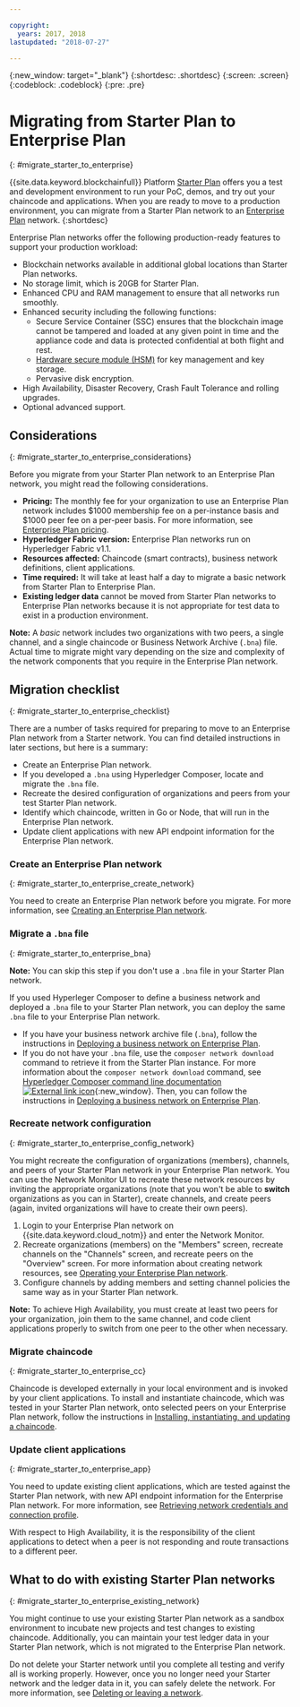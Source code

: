 ```yaml
---

copyright:
  years: 2017, 2018
lastupdated: "2018-07-27"

---
```


{:new_window: target="_blank"}
{:shortdesc: .shortdesc}
{:screen: .screen}
{:codeblock: .codeblock}
{:pre: .pre}

# Migrating from Starter Plan to Enterprise Plan
{: #migrate_starter_to_enterprise}

{{site.data.keyword.blockchainfull}} Platform [Starter Plan](../starter_plan.html) offers you a test and development environment to run your PoC, demos, and try out your chaincode and applications. When you are ready to move to a production environment, you can migrate from a Starter Plan network to an [Enterprise Plan](../enterprise_plan.html) network.
{:shortdesc}

Enterprise Plan networks offer the following production-ready features to support your production workload:

- Blockchain networks available in additional global locations than Starter Plan networks.
- No storage limit, which is 20GB for Starter Plan.
- Enhanced CPU and RAM management to ensure that all networks run smoothly.
- Enhanced security including the following functions:
  - Secure Service Container (SSC) ensures that the blockchain image cannot be tampered and loaded at any given point in time and the appliance code and data is protected confidential at both flight and rest.
  - [Hardware secure module (HSM)](../glossary.html#hsm) for key management and key storage.
  - Pervasive disk encryption.
- High Availability, Disaster Recovery, Crash Fault Tolerance and rolling upgrades.
- Optional advanced support.

## Considerations
{: #migrate_starter_to_enterprise_considerations}

Before you migrate from your Starter Plan network to an Enterprise Plan network, you might read the following considerations.

- **Pricing:** The monthly fee for your organization to use an Enterprise Plan network includes $1000 membership fee on a per-instance basis and $1000 peer fee on a per-peer basis. For more information, see
[Enterprise Plan pricing](pricing.html#enterprise-plan-pricing).
- **Hyperledger Fabric version:** Enterprise Plan networks run on Hyperledger Fabric v1.1.  
- **Resources affected:** Chaincode (smart contracts), business network definitions, client applications.
- **Time required:** It will take at least half a day to migrate a basic network from Starter Plan to Enterprise Plan.
- **Existing ledger data** cannot be moved from Starter Plan networks to Enterprise Plan networks because it is not appropriate for test data to exist in a production environment.

**Note:** A *basic* network includes two organizations with two peers, a single channel, and a single chaincode or Business Network Archive (`.bna`) file. Actual time to migrate might vary depending on the size and complexity of the network components that you require in the Enterprise Plan network.

## Migration checklist
{: #migrate_starter_to_enterprise_checklist}

There are a number of tasks required for preparing to move to an Enterprise Plan network from a Starter network. You can find detailed instructions in later sections, but here is a summary:

- Create an Enterprise Plan network.
- If you developed a `.bna` using Hyperledger Composer, locate and migrate the `.bna` file.
- Recreate the desired configuration of organizations and peers from your test Starter Plan network.
- Identify which chaincode, written in Go or Node, that will run in the Enterprise Plan network.
- Update client applications with new API endpoint information for the Enterprise Plan network.

### Create an Enterprise Plan network
{: #migrate_starter_to_enterprise_create_network}

You need to create an Enterprise Plan network before you migrate. For more information, see [Creating an Enterprise Plan network](../get_start.html#creating-a-network).

### Migrate a `.bna` file
{: #migrate_starter_to_enterprise_bna}

**Note:** You can skip this step if you don't use a `.bna` file in your Starter Plan network.

If you used Hyperleger Composer to define a business network and deployed a `.bna` file to your Starter Plan network, you can deploy the same `.bna` file to your Enterprise Plan network.

- If you have your business network archive file (`.bna`), follow the instructions in [Deploying a business network on Enterprise Plan](../develop_enterprise.html).
- If you do not have your `.bna` file, use the `composer network download` command to retrieve it from the Starter Plan instance. For more information about the `composer network download` command, see [Hyperledger Composer command line documentation ![External link icon](../images/external_link.svg "External link icon")](https://hyperledger.github.io/composer/latest/reference/commands){:new_window}. Then, you can follow the instructions in [Deploying a business network on Enterprise Plan](../develop_enterprise.html).

### Recreate network configuration
{: #migrate_starter_to_enterprise_config_network}

You might recreate the configuration of organizations (members), channels, and peers of your Starter Plan network in your Enterprise Plan network. You can use the Network Monitor UI to recreate these network resources by inviting the appropriate organizations (note that you won't be able to **switch** organizations as you can in Starter), create channels, and create peers (again, invited organizations will have to create their own peers).

1. Login to your Enterprise Plan network on {{site.data.keyword.cloud_notm}} and enter the Network Monitor.
2. Recreate organizations (members) on the "Members" screen, recreate channels on the "Channels" screen, and recreate peers on the "Overview" screen. For more information about creating network resources, see [Operating your Enterprise Plan network](../v10_dashboard.html#overview).
3. Configure channels by adding members and setting channel policies the same way as in your Starter Plan network.

**Note:** To achieve High Availability, you must create at least two peers for your organization, join them to the same channel, and code client applications properly to switch from one peer to the other when necessary.

### Migrate chaincode
{: #migrate_starter_to_enterprise_cc}

Chaincode is developed externally in your local environment and is invoked by your client applications. To install and instantiate chaincode, which was tested in your Starter Plan network, onto selected peers on your Enterprise Plan network, follow the instructions in [Installing, instantiating, and updating a chaincode](./install_instantiate_chaincode.html#installchaincode).

### Update client applications
{: #migrate_starter_to_enterprise_app}

You need to update existing client applications, which are tested against the Starter Plan network, with new API endpoint information for the Enterprise Plan network. For more information, see [Retrieving network credentials and connection profile](../get_start.html#retrieving-network-credentials-and-connection-profile).

With respect to High Availability, it is the responsibility of the client applications to detect when a peer is not responding and route transactions to a different peer.

## What to do with existing Starter Plan networks
{: #migrate_starter_to_enterprise_existing_network}

You might continue to use your existing Starter Plan network as a sandbox environment to incubate new projects and test changes to existing chaincode. Additionally, you can maintain your test ledger data in your Starter Plan network, which is not migrated to the Enterprise Plan network.

Do not delete your Starter network until you complete all testing and verify all is working properly. However, once you no longer need your Starter network and the ledger data in it, you can safely delete the network. For more information, see [Deleting or leaving a network](../get_start_starter_plan.html#deleting-or-leaving-a-network).
